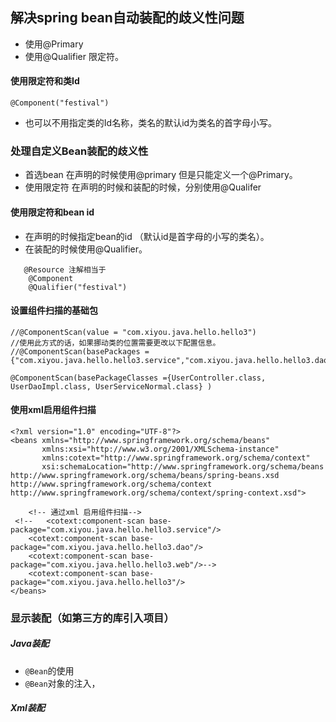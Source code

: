 ## 解决spring bean自动装配的歧义性问题
* 使用@Primary
* 使用@Qualifier 限定符。
#### 使用限定符和类Id
```
@Component("festival")
```
* 也可以不用指定类的Id名称，类名的默认id为类名的首字母小写。
### 处理自定义Bean装配的歧义性
 * 首选bean  在声明的时候使用@primary  但是只能定义一个@Primary。
 * 使用限定符  在声明的时候和装配的时候，分别使用@Qualifer 
 ####  使用限定符和bean id
  * 在声明的时候指定bean的id （默认id是首字母的小写的类名）。
  * 在装配的时候使用@Qualifier。
 ``` @Resource(name = "userServiceFestival")
    @Resource 注解相当于 
     @Component
     @Qualifier("festival")
 ``` 
####  设置组件扫描的基础包
```
//@ComponentScan(value = "com.xiyou.java.hello.hello3")
//使用此方式的话，如果挪动类的位置需要更改以下配置信息。
//@ComponentScan(basePackages = {"com.xiyou.java.hello.hello3.service","com.xiyou.java.hello.hello3.dao","com.xiyou.java.hello.hello3.web"})

@ComponentScan(basePackageClasses ={UserController.class, UserDaoImpl.class, UserServiceNormal.class} )

```
#### 使用xml启用组件扫描
```
<?xml version="1.0" encoding="UTF-8"?>
<beans xmlns="http://www.springframework.org/schema/beans"
       xmlns:xsi="http://www.w3.org/2001/XMLSchema-instance"
       xmlns:cotext="http://www.springframework.org/schema/context"
       xsi:schemaLocation="http://www.springframework.org/schema/beans http://www.springframework.org/schema/beans/spring-beans.xsd http://www.springframework.org/schema/context http://www.springframework.org/schema/context/spring-context.xsd">

    <!-- 通过xml 启用组件扫描-->
 <!--   <cotext:component-scan base-package="com.xiyou.java.hello.hello3.service"/>
    <cotext:component-scan base-package="com.xiyou.java.hello.hello3.dao"/>
    <cotext:component-scan base-package="com.xiyou.java.hello.hello3.web"/>-->
    <cotext:component-scan base-package="com.xiyou.java.hello.hello3"/>
</beans>
```

### 显示装配（如第三方的库引入项目）
#####  Java装配
* `@Bean`的使用
* `@Bean`对象的注入，
#####  Xml装配
